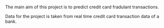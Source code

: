 The main aim of this project is to predict credit card fradulant transactions.

Data for the project is taken from real time credit card transaction data of a bank.
